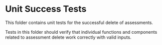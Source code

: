 ﻿# Unit Success Tests

This folder contains unit tests for the successful delete of assessments.

Tests in this folder should verify that individual functions and components related to assessment delete work correctly with valid inputs.
